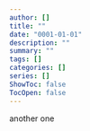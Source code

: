 ```yaml
---
author: []
title: ""
date: "0001-01-01"
description: ""
summary: ""
tags: []
categories: []
series: []
ShowToc: false
TocOpen: false
---
```


another one